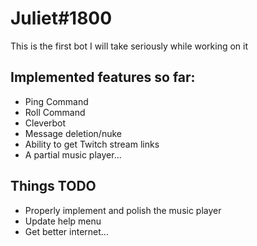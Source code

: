 # Juliet#1800

This is the first bot I will take seriously while working on it

## Implemented features so far:
* Ping Command
* Roll Command
* Cleverbot
* Message deletion/nuke
* Ability to get Twitch stream links
* A partial music player...

## Things TODO
* Properly implement and polish the music player
* Update help menu
* Get better internet...